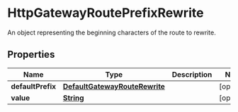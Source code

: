 

# HttpGatewayRoutePrefixRewrite

An object representing the beginning characters of the route to rewrite.

## Properties

| Name | Type | Description | Notes |
|------------ | ------------- | ------------- | -------------|
|**defaultPrefix** | [**DefaultGatewayRouteRewrite**](DefaultGatewayRouteRewrite.md) |  |  [optional] |
|**value** | [**String**](String.md) |  |  [optional] |



